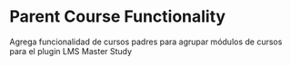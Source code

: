 # Parent Course Functionality

Agrega funcionalidad de cursos padres para agrupar módulos de cursos
para el plugin LMS Master Study
